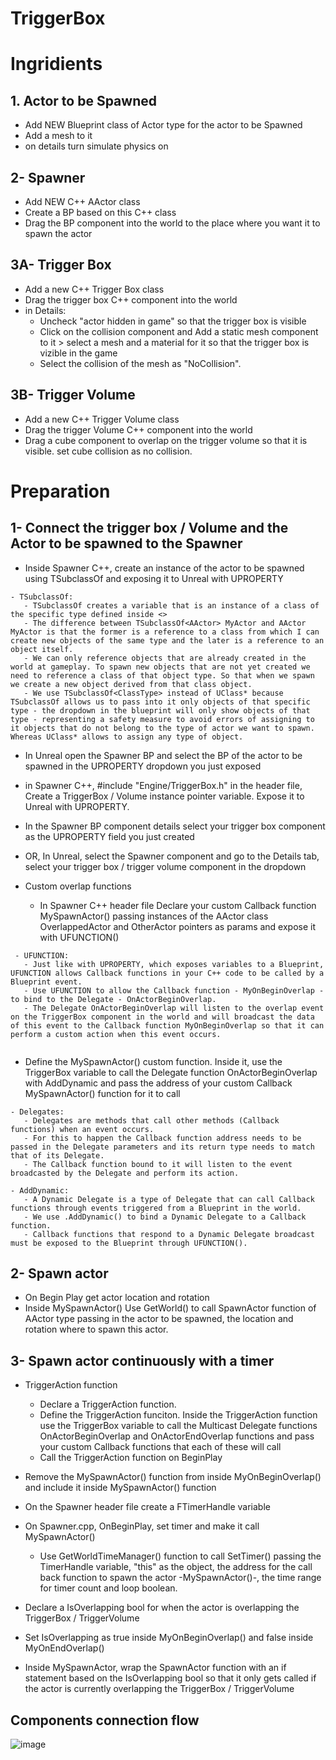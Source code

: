 # TriggerBox

# Ingridients
## 1. Actor to be Spawned
   - Add NEW Blueprint class of Actor type for the actor to be Spawned
   - Add a mesh to it
   - on details turn simulate physics on 

## 2- Spawner
   - Add NEW C++ AActor class
   - Create a BP based on this C++ class
   - Drag the BP component into the world to the place where you want it to spawn the actor

## 3A- Trigger Box
   - Add a new C++ Trigger Box class
   - Drag the trigger box C++ component into the world
   - in Details:
     - Uncheck "actor hidden in game" so that the trigger box is visible
     - Click on the collision component and Add a static mesh component to it > select a mesh and a material for it so that the trigger box is vizible in the game
     - Select the collision of the mesh as "NoCollision".

## 3B- Trigger Volume
   - Add a new C++ Trigger Volume class
   - Drag the trigger Volume C++ component into the world
   - Drag a cube component to overlap on the trigger volume so that it is visible. set cube collision as no collision.

# Preparation

## 1- Connect the trigger box / Volume and the Actor to be spawned to the Spawner
   - Inside Spawner C++, create an instance of the actor to be spawned using TSubclassOf<type> and exposing it to Unreal with UPROPERTY
```
- TSubclassOf:
   - TSubclassOf creates a variable that is an instance of a class of the specific type defined inside <>
   - The difference between TSubclassOf<AActor> MyActor and AActor MyActor is that the former is a reference to a class from which I can create new objects of the same type and the later is a reference to an object itself.
   - We can only reference objects that are already created in the world at gameplay. To spawn new objects that are not yet created we need to reference a class of that object type. So that when we spawn we create a new object derived from that class object.
   - We use TSubclassOf<ClassType> instead of UClass* because TSubclassOf allows us to pass into it only objects of that specific type - the dropdown in the blueprint will only show objects of that type - representing a safety measure to avoid errors of assigning to it objects that do not belong to the type of actor we want to spawn. Whereas UClass* allows to assign any type of object.
```
   - In Unreal open the Spawner BP and select the BP of the actor to be spawned in the UPROPERTY dropdown you just exposed
   - in Spawner C++, #include "Engine/TriggerBox.h" in the header file, Create a TriggerBox / Volume instance pointer variable. Expose it to Unreal with UPROPERTY. 
   - In the Spawner BP component details select your trigger box component as the UPROPERTY field you just created
   - OR, In Unreal, select the Spawner component and go to the Details tab, select your trigger box / trigger volume component in the dropdown 
   
   - Custom overlap functions
     - In Spawner C++ header file Declare your custom Callback function MySpawnActor() passing instances of the AActor class OverlappedActor and OtherActor pointers as params and expose it with UFUNCTION()
     
```
 - UFUNCTION:
   - Just like with UPROPERTY, which exposes variables to a Blueprint, UFUNCTION allows Callback functions in your C++ code to be called by a Blueprint event. 
   - Use UFUNCTION to allow the Callback function - MyOnBeginOverlap - to bind to the Delegate - OnActorBeginOverlap.
   - The Delegate OnActorBeginOverlap will listen to the overlap event on the TriggerBox component in the world and will broadcast the data of this event to the Callback function MyOnBeginOverlap so that it can perform a custom action when this event occurs.
  
```
   
  - Define the MySpawnActor() custom function. Inside it, use the TriggerBox variable to call the Delegate function OnActorBeginOverlap with AddDynamic and pass the address of your custom Callback MySpawnActor() function for it to call

   
```
- Delegates:
   - Delegates are methods that call other methods (Callback functions) when an event occurs.
   - For this to happen the Callback function address needs to be passed in the Delegate parameters and its return type needs to match that of its Delegate.
   - The Callback function bound to it will listen to the event broadcasted by the Delegate and perform its action.
```

```
- AddDynamic:
   - A Dynamic Delegate is a type of Delegate that can call Callback functions through events triggered from a Blueprint in the world.
   - We use .AddDynamic() to bind a Dynamic Delegate to a Callback function.
   - Callback functions that respond to a Dynamic Delegate broadcast must be exposed to the Blueprint through UFUNCTION().
```
     
## 2- Spawn actor
   - On Begin Play get actor location and rotation
   - Inside MySpawnActor() Use GetWorld() to call SpawnActor function of AActor type passing in the actor to be spawned, the location and rotation where to spawn this actor.
   
## 3- Spawn actor continuously with a timer

   
   - TriggerAction function
     - Declare a TriggerAction function.
     - Define the TriggerAction funciton. Inside the TriggerAction function use the TriggerBox variable to call the Multicast Delegate functions OnActorBeginOverlap and OnActorEndOverlap functions and pass your custom Callback functions that each of these will call
     - Call the TriggerAction function on BeginPlay
     
   - Remove the MySpawnActor() function from inside MyOnBeginOverlap() and include it inside MySpawnActor() function
   
   - On the Spawner header file create a FTimerHandle variable
   - On Spawner.cpp, OnBeginPlay, set timer and make it call MySpawnActor()
     - Use GetWorldTimeManager() function to call SetTimer() passing the TimerHandle variable, "this" as the object, the address for the call back function to spawn the actor -MySpawnActor()-, the time range for timer count and loop boolean.
   
   - Declare a IsOverlapping bool for when the actor is overlapping the TriggerBox / TriggerVolume
   - Set IsOverlapping as true inside MyOnBeginOverlap() and false inside MyOnEndOverlap()
   - Inside MySpawnActor, wrap the SpawnActor function with an if statement based on the IsOverlapping bool so that it only gets called if the actor is currently overlapping the TriggerBox / TriggerVolume

## Components connection flow
![image](https://user-images.githubusercontent.com/12215115/208666394-9ed64d1f-6ef8-4ccf-96f6-37a4d411998d.png)

   


